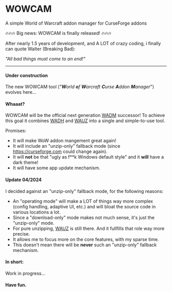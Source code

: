# WOWCAM
A simple World of Warcraft addon manager for CurseForge addons

🔥🔥🔥 Big news: WOWCAM is finally released! 🔥🔥🔥

After nearly 1.5 years of development, and A LOT of crazy coding, i finally can quote Walter (Breaking Bad):

_"All bad things must come to an end!"_

---

#### Under construction

The new WOWCAM tool ("_**W**orld **o**f **W**arcraft **C**urse **A**ddon **M**anager_") evolves here...

#### Whaaat?

WOWCAM will be the official next generation [WADM](https://github.com/MBODM/WADM) successor! To achieve this goal it combines [WADH](https://github.com/MBODM/WADH) and [WAUZ](https://github.com/MBODM/WAUZ) into a single and simple-to-use tool.

Promises:
- It will make WoW addon mangement great again!
- It will include an "unzip-only" fallback mode (since https://curseforge.com could change again).
- It will **not** be that "ugly as f**k Windows default style" and it **will** have a dark theme!
- It will have some app update mechanism.

#### Update 04/2024

I decided against an "unzip-only" fallback mode, for the following reasons:
- An "operating mode" will make a LOT of things way more complex (config handling, adaptive UI, etc.) and will bloat the source code in various locations a lot.
- Since a "download-only" mode makes not much sense, it's just the "unzip-only" mode.
- For pure unzipping, [WAUZ](https://github.com/MBODM/WAUZ) is still there. And it fullfills that role way more precise.
- It allows me to focus more on the core features, with my sparse time.
- This doesn't mean there will be **never** such an "unzip-only" fallback mechanism.

#### In short:

Work in progress...

#### Have fun.
